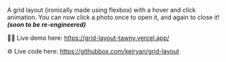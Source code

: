 A grid layout (ironically made using flexbox) with a hover and click animation. You can now click a photo once to open it, and again to close it! __*(soon to be re-engineered)*__

🧑‍💻 Live demo here: https://grid-layout-tawny.vercel.app/

⚙️ Live code here: https://githubbox.com/keiryan/grid-layout
